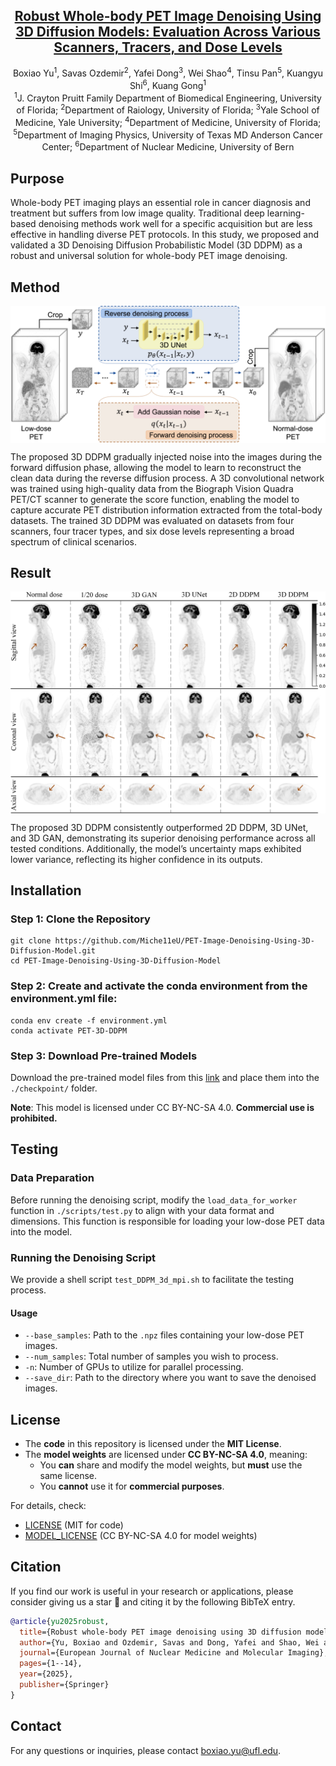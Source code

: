<h2 align="center"><a href="https://link.springer.com/article/10.1007/s00259-025-07122-4">Robust Whole-body PET Image Denoising Using 3D Diffusion Models: Evaluation Across Various Scanners, Tracers, and Dose Levels</a></h2>
<div align="center">
  <span class="author-block">
    Boxiao Yu<sup>1</sup>,</span>
  <span class="author-block">
   Savas Ozdemir<sup>2</sup>,</span>
  <span class="author-block">
    Yafei Dong<sup>3</sup>,</span>
  <span class="author-block">
    Wei Shao<sup>4</sup>,</span>
  <span class="author-block">
    Tinsu Pan<sup>5</sup>,</span>
  <span class="author-block">
    Kuangyu Shi<sup>6</sup>,</span>
  <span class="author-block">
    Kuang Gong<sup>1</sup>
</div>
<div align="center">
  <span class="author-block"><sup>1</sup>J. Crayton Pruitt Family Department of Biomedical Engineering, 
     University of Florida;</span>
  <span class="author-block"><sup>2</sup>Department of Raiology, University of Florida;</span>
  <span class="author-block"><sup>3</sup>Yale School of Medicine, Yale University;</span>
  <span class="author-block"><sup>4</sup>Department of Medicine, University of Florida;</span>
  <span class="author-block"><sup>5</sup>Department of Imaging Physics, University of Texas MD Anderson Cancer Center;</span>
  <span class="author-block"><sup>6</sup>Department of Nuclear Medicine, University of Bern</span>
</div>

## Purpose

Whole-body PET imaging plays an essential role in cancer diagnosis and treatment but suffers from low image quality. Traditional deep learning-based denoising methods work well for a specific acquisition but are less effective in handling diverse PET protocols. In this study, we proposed and validated a 3D Denoising Diffusion Probabilistic Model (3D DDPM) as a robust and universal solution for whole-body PET image denoising. 

## Method

<p align="center">
  <img align="middle" width="800" src="figs/model_framework.png"/>
</p>
The proposed 3D DDPM gradually injected noise into the images during the forward diffusion phase, allowing the model to learn to reconstruct the clean data during the reverse diffusion process. A 3D convolutional network was trained using high-quality data from the Biograph Vision Quadra PET/CT scanner to generate the score function, enabling the model to capture accurate PET distribution information extracted from the total-body datasets. The trained 3D DDPM was evaluated on datasets from four scanners, four tracer types, and six dose levels representing a broad spectrum of clinical scenarios.

## Result

<p align="center">
  <img align="middle" width="800" src="figs/results.png"/>
</p>
The proposed 3D DDPM consistently outperformed 2D DDPM, 3D UNet, and 3D GAN, demonstrating its superior denoising performance across all tested conditions. Additionally, the model’s uncertainty maps exhibited lower variance, reflecting its higher confidence in its outputs.  

## Installation
### Step 1: Clone the Repository

    git clone https://github.com/Miche11eU/PET-Image-Denoising-Using-3D-Diffusion-Model.git
    cd PET-Image-Denoising-Using-3D-Diffusion-Model

### Step 2: Create and activate the conda environment from the environment.yml file:

    conda env create -f environment.yml
    conda activate PET-3D-DDPM

### Step 3: Download Pre-trained Models
Download the pre-trained model files from this [link](https://www.dropbox.com/scl/fo/nj52fz7p23icnkxo3v5y2/AAsggV-0DAuJjd4ILYAE1m4?rlkey=uivlrx0oi68l7n34fkbmamkdj&st=fztnoohh&dl=0) and place them into the `./checkpoint/` folder.

**Note**: This model is licensed under CC BY-NC-SA 4.0. **Commercial use is prohibited.**


## Testing

### Data Preparation

Before running the denoising script, modify the `load_data_for_worker` function in `./scripts/test.py` to align with your data format and dimensions. This function is responsible for loading your low-dose PET data into the model.

### Running the Denoising Script

We provide a shell script `test_DDPM_3d_mpi.sh` to facilitate the testing process.

#### Usage

- `--base_samples`: Path to the `.npz` files containing your low-dose PET images.
- `--num_samples`: Total number of samples you wish to process.
- `-n`: Number of GPUs to utilize for parallel processing.
- `--save_dir`: Path to the directory where you want to save the denoised images.

## License

- The **code** in this repository is licensed under the **MIT License**.
- The **model weights** are licensed under **CC BY-NC-SA 4.0**, meaning:
  - You **can** share and modify the model weights, but **must** use the same license.
  - You **cannot** use it for **commercial purposes**.

For details, check:
- [LICENSE](./LICENSE.txt) (MIT for code)
- [MODEL_LICENSE](./MODEL_LICENSE.txt) (CC BY-NC-SA 4.0 for model weights)

## Citation
If you find our work is useful in your research or applications, please consider giving us a star 🌟 and citing it by the following BibTeX entry.

```bibtex
@article{yu2025robust,
  title={Robust whole-body PET image denoising using 3D diffusion models: evaluation across various scanners, tracers, and dose levels},
  author={Yu, Boxiao and Ozdemir, Savas and Dong, Yafei and Shao, Wei and Pan, Tinsu and Shi, Kuangyu and Gong, Kuang},
  journal={European Journal of Nuclear Medicine and Molecular Imaging},
  pages={1--14},
  year={2025},
  publisher={Springer}
}
```

## Contact

For any questions or inquiries, please contact boxiao.yu@ufl.edu.

